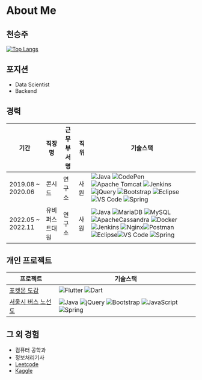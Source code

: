 # About Me


## 천승주

[![Top Langs](https://github-readme-stats.vercel.app/api/top-langs/?username=anuraghazra&layout=compact)](https://github.com/anuraghazra/github-readme-stats)

<!--
**jc3wrld999/jc3wrld999** is a ✨ _special_ ✨ repository because its `README.md` (this file) appears on your GitHub profile.

Here are some ideas to get you started:

- 🔭 I’m currently working on ...
- 🌱 I’m currently learning ...
- 👯 I’m looking to collaborate on ...
- 🤔 I’m looking for help with ...
- 💬 Ask me about ...
- 📫 How to reach me: ...
- 😄 Pronouns: ...
- ⚡ Fun fact: ...
-->


## 포지션

- Data Scientist
- Backend


## 경력


| 기간 | 직장명 | 근무부서명 | 직위 | 기술스택 |
| --- | --- | --- | --- | --- |
| 2019.08 ~ 2020.06 | 콘시드 | 연구소 | 사원 | ![Java](https://img.shields.io/badge/java-%23ED8B00.svg?style=flat-square&logo=java&logoColor=white) ![CodePen](https://img.shields.io/badge/Codepen-000000?style=flat-square&logo=codepen&logoColor=white) ![Apache Tomcat](https://img.shields.io/badge/apache%20tomcat-%23F8DC75.svg?style=flat-square&logo=apache-tomcat&logoColor=black) ![Jenkins](https://img.shields.io/badge/jenkins-%232C5263.svg?style=flat-square&logo=jenkins&logoColor=white) ![jQuery](https://img.shields.io/badge/jquery-%230769AD.svg?style=flat-square&logo=jquery&logoColor=white) ![Bootstrap](https://img.shields.io/badge/bootstrap-%23563D7C.svg?style=flat-square&logo=bootstrap&logoColor=white) ![Eclipse](https://img.shields.io/badge/Eclipse-FE7A16.svg?style=flat-square&logo=Eclipse&logoColor=white) ![VS Code](https://img.shields.io/badge/Visual%20Studio%20Code-0078d7.svg?style=flat-square&logo=visual-studio-code&logoColor=white) ![Spring](https://img.shields.io/badge/spring-%236DB33F.svg?style=flat-square&logo=spring&logoColor=white)  |
| 2022.05 ~ 2022.11 | 유비퍼스트대원 | 연구소 | 사원 | ![Java](https://img.shields.io/badge/java-%23ED8B00.svg?style=flat-square&logo=java&logoColor=white) ![MariaDB](https://img.shields.io/badge/MariaDB-003545?style=flat-square&logo=mariadb&logoColor=white) ![MySQL](https://img.shields.io/badge/mysql-%2300f.svg?style=flat-square&logo=mysql&logoColor=white) ![ApacheCassandra](https://img.shields.io/badge/cassandra-%231287B1.svg?style=flat-square&logo=apache-cassandra&logoColor=white) ![Docker](https://img.shields.io/badge/docker-%230db7ed.svg?style=flat-square&logo=docker&logoColor=white) ![Jenkins](https://img.shields.io/badge/jenkins-%232C5263.svg?style=flat-square&&logo=jenkins&logoColor=white) ![Nginx](https://img.shields.io/badge/nginx-%23009639.svg?style=flat-square&logo=nginx&logoColor=white)![Postman](https://img.shields.io/badge/Postman-FF6C37?style=flat-square&logo=postman&logoColor=white) ![Eclipse](https://img.shields.io/badge/Eclipse-FE7A16.svg?style=flat-square&logo=Eclipse&logoColor=white)![VS Code](https://img.shields.io/badge/Visual%20Studio%20Code-0078d7.svg?style=flat-square&logo=visual-studio-code&logoColor=white) ![Spring](https://img.shields.io/badge/spring-%236DB33F.svg?style=flat-square&logo=spring&logoColor=white)   |

## 개인 프로젝트



| 프로젝트 | 기술스택 |
| --- | --- |
| [포켓몬 도감](https://github.com/jc3wrld999/poke-dex) | ![Flutter](https://img.shields.io/badge/Flutter-%2302569B.svg?style=flat-square&logo=Flutter&logoColor=white) ![Dart](https://img.shields.io/badge/dart-%230175C2.svg?style=flat-square&logo=dart&logoColor=white) |
| [서울시 버스 노선도](https://github.com/jc3wrld999/vehicle-management-project) | ![Java](https://img.shields.io/badge/java-%23ED8B00.svg?style=flat-square&logo=java&logoColor=white) ![jQuery](https://img.shields.io/badge/jquery-%230769AD.svg?style=flat-square&logo=jquery&logoColor=white) ![Bootstrap](https://img.shields.io/badge/bootstrap-%23563D7C.svg?style=flat-square&logo=bootstrap&logoColor=white) ![JavaScript](https://img.shields.io/badge/javascript-%23323330.svg?style=flat-square&logo=javascript&logoColor=%23F7DF1E) ![Spring](https://img.shields.io/badge/spring-%236DB33F.svg?style=flat-square&logo=spring&logoColor=white) |

<!--  ## TODO

- python 업무 자동화

| **이름** | **기술스택** |
| --- | --- |
| snuffles | ![Python](https://img.shields.io/badge/python-3670A0?style=flat-square&logo=python&logoColor=ffdd54) ![Django](https://img.shields.io/badge/django-%23092E20.svg?style=flat-square&logo=django&logoColor=white) |


- three.js로 3D 프로젝트

| **이름** | **기술스택** |
| --- | --- |
| stella | ![HTML5](https://img.shields.io/badge/html5-%23E34F26.svg?style=flat-square&logo=html5&logoColor=white) ![CSS3](https://img.shields.io/badge/css3-%231572B6.svg?style=flat-square&logo=css3&logoColor=white) ![JavaScript](https://img.shields.io/badge/javascript-%23323330.svg?style=flat-square&logo=javascript&logoColor=%23F7DF1E) ![Webpack](https://img.shields.io/badge/webpack-%238DD6F9.svg?style=flat-square&logo=webpack&logoColor=black) ![Babel](https://img.shields.io/badge/Babel-F9DC3e?style=flat-square&logo=babel&logoColor=black) ![WebGL](https://img.shields.io/badge/WebGL-990000?style=style=flat-squarelogo=webgl&logoColor=white&style=for-the-badge) ![Threejs](https://img.shields.io/badge/threejs-black?style=flat-square&logo=three.js&logoColor=white)  ![Blender](https://img.shields.io/badge/blender-%23F5792A.svg?style=flat-square&logo=blender&logoColor=white) |


<!-- ![Java](https://img.shields.io/badge/java-%23ED8B00.svg?style=flat-square&logo=java&logoColor=white)


![RxJS](https://img.shields.io/badge/rxjs-%23B7178C.svg?style=flat-square&logo=reactivex&logoColor=white)

![React](https://img.shields.io/badge/react-%2320232a.svg?style=flat-square&logo=react&logoColor=%2361DAFB)


![TypeScript](https://img.shields.io/badge/typescript-%23007ACC.svg?style=flat-square&logo=typescript&logoColor=white) -->






## 그 외 경험

- 컴퓨터 공학과
- 정보처리기사
- [Leetcode](https://leetcode.com/jc3wrld999/)
- [Kaggle](https://www.kaggle.com/jc3wrld999)

<!-- ![Java](https://img.shields.io/badge/java-%23ED8B00.svg?style=flat-square&logo=java&logoColor=white) ![Python](https://img.shields.io/badge/python-3670A0?style=flat-square&logo=python&logoColor=ffdd54) ![JavaScript](https://img.shields.io/badge/javascript-%23323330.svg?style=flat-square&logo=javascript&logoColor=%23F7DF1E) -->









